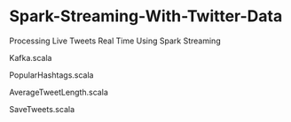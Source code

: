 # Spark-Streaming-With-Twitter-Data
Processing Live Tweets Real Time Using Spark Streaming

Kafka.scala

PopularHashtags.scala

AverageTweetLength.scala

SaveTweets.scala
